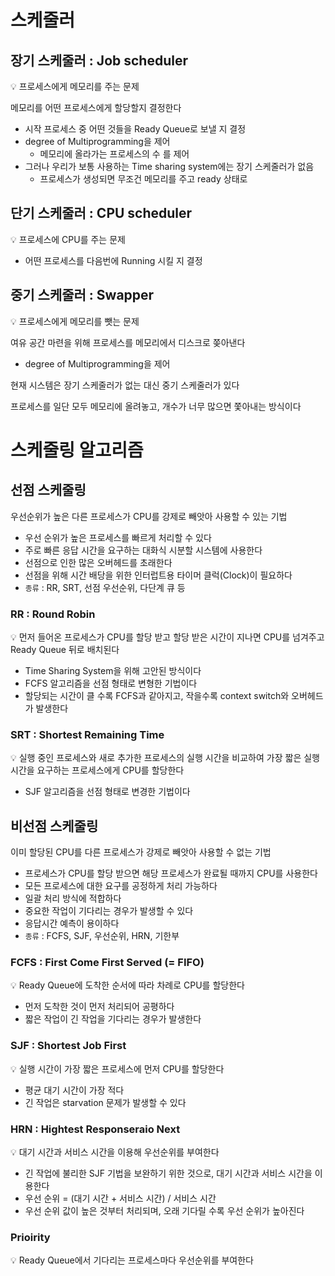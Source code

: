 # 스케줄러

## 장기 스케줄러 : Job scheduler

<aside>
💡 프로세스에게 메모리를 주는 문제

</aside>

메모리를 어떤 프로세스에게 할당할지 결정한다

- 시작 프로세스 중 어떤 것들을 Ready Queue로 보낼 지 결정
- degree of Multiprogramming을 제어
    - 메모리에 올라가는 프로세스의 수 를 제어
- 그러나 우리가 보통 사용하는 Time sharing system에는 장기 스케줄러가 없음
    - 프로세스가 생성되면 무조건 메모리를 주고 ready 상태로

## 단기 스케줄러 : CPU scheduler

<aside>
💡 프로세스에 CPU를 주는 문제

</aside>

- 어떤 프로세스를 다음번에 Running 시킬 지 결정

## 중기 스케줄러 : Swapper

<aside>
💡 프로세스에게 메모리를 뺏는 문제

</aside>

여유 공간 마련을 위해 프로세스를 메모리에서 디스크로 쫒아낸다

- degree of Multiprogramming을 제어

현재 시스템은 장기 스케줄러가 없는 대신 중기 스케줄러가 있다

프로세스를 일단 모두 메모리에 올려놓고, 개수가 너무 많으면 쫓아내는 방식이다

# 스케줄링 알고리즘

## 선점 스케줄링

우선순위가 높은 다른 프로세스가 CPU를 강제로 빼앗아 사용할 수 있는 기법

- 우선 순위가 높은 프로세스를 빠르게 처리할 수 있다
- 주로 빠른 응답 시간을 요구하는 대화식 시분할 시스템에 사용한다
- 선점으로 인한 많은 오버헤드를 초래한다
- 선점을 위해 시간 배당을 위한 인터럽트용 타이머 클럭(Clock)이 필요하다
- `종류` : RR, SRT, 선점 우선순위, 다단계 큐 등

### RR : Round Robin

<aside>
💡 먼저 들어온 프로세스가 CPU를 할당 받고 
할당 받은 시간이 지나면 CPU를 넘겨주고 Ready Queue 뒤로 배치된다

</aside>

- Time Sharing System을 위해 고안된 방식이다
- FCFS 알고리즘을 선점 형태로 변형한 기법이다
- 할당되는 시간이 클 수록 FCFS과 같아지고, 작을수록 context switch와 오버헤드가 발생한다

### SRT : Shortest Remaining Time

<aside>
💡 실행 중인 프로세스와 새로 추가한 프로세스의 실행 시간을 비교하여
가장 짧은 실행 시간을 요구하는 프로세스에게 CPU를 할당한다

</aside>

- SJF 알고리즘을 선점 형태로 변경한 기법이다

## 비선점 스케줄링

이미 할당된 CPU를 다른 프로세스가 강제로 빼앗아 사용할 수 없는 기법

- 프로세스가 CPU를 할당 받으면 해당 프로세스가 완료될 때까지 CPU를 사용한다
- 모든 프로세스에 대한 요구를 공정하게 처리 가능하다
- 일괄 처리 방식에 적합하다
- 중요한 작업이 기다리는 경우가 발생할 수 있다
- 응답시간 예측이 용이하다
- `종류` : FCFS, SJF, 우선순위, HRN, 기한부

### FCFS : First Come First Served (= FIFO)

<aside>
💡 Ready Queue에 도착한 순서에 따라 차례로 CPU를 할당한다

</aside>

- 먼저 도착한 것이 먼저 처리되어 공평하다
- 짧은 작업이 긴 작업을 기다리는 경우가 발생한다

### SJF : Shortest Job First

<aside>
💡 실행 시간이 가장 짧은 프로세스에 먼저 CPU를 할당한다

</aside>

- 평균 대기 시간이 가장 적다
- 긴 작업은 starvation 문제가 발생할 수 있다

### HRN : Hightest Responseraio Next

<aside>
💡 대기 시간과 서비스 시간을 이용해 우선순위를 부여한다

</aside>

- 긴 작업에 불리한 SJF 기법을 보완하기 위한 것으로, 대기 시간과 서비스 시간을 이용한다
- 우선 순위 = (대기 시간 + 서비스 시간) / 서비스 시간
- 우선 순위 값이 높은 것부터 처리되며, 오래 기다릴 수록 우선 순위가 높아진다

### Prioirity

<aside>
💡 Ready Queue에서 기다리는 프로세스마다 우선순위를 부여한다

</aside>